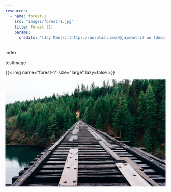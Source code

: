 ```yaml
---
resources:
  - name: forest-1
    src: "images/forest-1.jpg"
    title: Forest (1)
    params:
      credits: "[Jay Mantri](https://unsplash.com/@jaymantri) on [Unsplash](https://unsplash.com/s/photos/forest)"
---
```

index 

testImage

{{< img name="forest-1" size="large" lazy=false >}}

![](images/forest-1.jpg)

